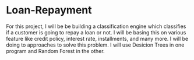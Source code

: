 # Loan-Repayment
For this project, I will be be building a classification engine which classifies if a customer is going to repay a loan or not. I will be basing this on various feature like credit policy, interest rate, installments, and many more. I will be doing to approaches to solve this problem. I will use Desicion Trees in one program and Random Forest in the other.
